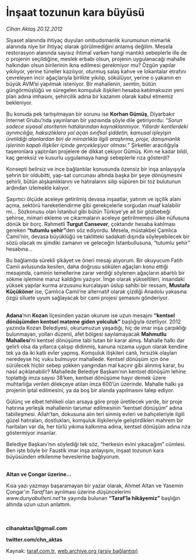 # İnşaat tozunun kara büyüsü

*Cihan Aktaş 20.12.2012*

<div class="yazi"><p>Siyaset alanında ihtiyaç duyulan ombudsmanlık kurumunun mimarlık alanında niye bir ihtiyaç olarak görülmediğini anlamış değilim. Mesela restorasyon alanında sayısız ihtimal varken hangi mantıklı sebeplerle ille de o projenin seçildiğine, meslek erbabı olsun, projenin uygulanacağı mahalle halkından olsun birilerinin ikna edilmesi gerekmiyor mu? Özgün yapılar yıkılıyor, yerine tüneller kazılıyor, oturmuş salaş kahve ve lokantalar etrafını çevreleyen incir ağaçlarıyla birlikte yıkılıp, sökülüyor, yerine o yakanın en büyük AVM’si yapılmak isteniyor. Bir mahallenin, semtin, bütün güngörmüşlüğü ve süregelen komşuluk ilişkileri hesaba katılmaksızın yeni plan adına imhasını, şehircilik adına bir kazanım olarak kabul etmemiz bekleniyor. </p>
<p>Bu konuda pek tartışılmayan bir sorunu ise <b>Korhan Gümüş</b>, Diyarbakır İnternet Grubu’nda yayınlanan bir yazısında şöyle dile getiriyordu: <i>“Sorun sadece siyasal otoritenin hatalarından kaynaklanmıyor. Yıllardır kentlerdeki ayrımcılığa, haksızlıklara yol açan sınıfsal şiddetin, kamusal işleyişin üretildiği alanlardan biri de mimarlıkla ilgili araştırma, proje, danışmanlık işlerinin kapalı ilişkiler içinde gerçekleşiyor olması.”</i> Şirketler aracılığıyla taşeronlara yaptırılan projelere de dikkat çekiyor Gümüş. Kim ne kadar bildi, kaç gereksiz ve kusurlu uygulamaya hangi sebeplerle rıza gösterdi? </p>
<p>Konsepti belirsiz ve ince bağlantılar konusunda özensiz bir inşa anlayışıyla şehrin bir oldubitti, yap-sat curcunası altında başka bir şeye dönüşmesini şehirli, bütün alışkanlıklarını ve hatıralarını silip süpüren bir toz bulutunun ardından izlemekle kalıyor.</p>
<p>Şaşırtıcı ölçüde aceleye getirilmiş devasa inşaatlar, yatırım ve işçilik alanı açma, sektörü hareketlendirme gibi gerekçelerle sorgudan muaf kalabilir mi... Sözkonusu olan İstanbul gibi bütün Türkiye’ye ait bir gözbebeği şehirse, mimari ekleme ve çıkarmaların aceleye getirilmemesi ülke nüfusuna dönük bir borç. Rahmetli <b>Turgut Cansever</b>, çoktandır hesaba katılması gereken <b>“tutumlu şehir”</b>den söz ediyordu. Mesela, müstakbel Çamlıca Camii’nin, devasa büyüklüğü ve taklitteki sadakati dışında söyleyebilecek bir sözü olacak mı şimdiki zamanın ve geleceğin İstanbullusuna, “tutumlu şehir” hesabına... </p>
<p>Bu bağlamda sürekli şikâyet ve öneri mesajı alıyorum. Bir okuyucum Fatih Camii avlusunda kesilen, daha doğrusu sökülen ağaçları konu ettiği mesajında, caminin temellerine zarar verdiği söylenen ağaçların abartılı bir sökme işlemine maruz kaldığını yazıyor. İmge olarak yükseltileri, insandaki yüksek yapılar kurma arzusunu kurcalayan üslup sahibi bir ressam, <b>Mustafa Küçüköner</b> ise, Çamlıca Camii’ne alternatif olarak çizdiği Anadolu yakasına özgü siluete uyum sağlayacak bir cami projesi şemasını gönderiyor.</p>
<p><b><br/>Adana</b>’nın <b>Kozan</b> ilçesinden yazan okurum ise uzun mesajını <b>“kentsel dönüşümden kentsel mateme giden yolculuk”</b> başlığıyla özetliyor. 2012 yazında Kozan Belediyesi, okurumuzun yaşadığı, hiç de imar inşa çarpıklığı bulunmayan, yolları düzenli, afet bölgesi sayılamayacak <b>Mahmutlu Mahallesi</b>’ni kentsel dönüşüme tabi tutan bir karar almış. Mahalle halkı dar gelirli olsa da yıllarca çalışıp didinmiş, kanuna nizama uygun olarak kendine tek ya da iki katlı evler yapmış. Komşuluk ilişkileri canlı, hırsızlık olayları neredeyse hiç vuku bulmuyor mahallede. Kentsel dönüşüm için öne sürülecek hiçbir sebep yokken yangından mal kaçırır gibi alınmış karar, bu nasıl açıklanabilir? Mahallede Belediye Başkanı’nın kentsel dönüşüm lehine toplattığı imza sayısı 38’ken, kentsel dönüşüme hayır demek üzere muhtarlığa verilen dilekçeye atılan imza 600’ün üzerinde. Mahalle halkı ya projenin iptal edilmesini, ya da boş bir alanda yapılmasını talep ediyor. </p>
<p>Gülünç ve elbet tehlikeli olan arsaya göre proje üretilecek yerde, bir proje hatırına yerleşik mahallenin tarumar edilmesinin “kentsel dönüşüm” adına tabiileşmesi. Allah’tan, dokusuna alın teri sinmiş evleri ve bahçeleriyle ilgili güzel hatıraları, dostlukları, komşuluk ilişkileriyle geliştirdikleri mahrem bir haritaları var da, her türlü yıkıma kalkınma adına, kentsel dönüşüm adına rıza göstermiyor insanlar.</p>
<p>Belediye Başkanı’nın söylediği tek söz, “herkesin evini yıkacağım” cümlesi. Ben işte böyle bir Faustik imar inşa anlayışını, inşaat tozunun kara büyüsünden etkilenme heveslerine bağlıyorum.</p>
<p><b><br/>Altan ve Çongar üzerine...</b></p>
<p>Kısa yazı yazmayı başaramayan bir yazar olarak, Ahmet Altan ve Yasemin Çongar’ın <i>Taraf</i>’tan ayrılması üzerine düşüncelerimi <i>www.dunyabulteni.net</i>’te yayında bulunan <b>“Taraf’la hikâyemiz”</b> başlığın altında uzun uzun anlattım. </p>
<p><b><br/><br/>cihanaktas1@gmail.com</b></p>
<p><b>twitter.com/chn_aktas</b></p>
</div>

Kaynak: [taraf.com.tr](http://www.taraf.com.tr:80/cihan-aktas/makale-insaat-tozunun-kara-buyusu.htm), [web.archive.org (arşiv bağlantısı)](http://web.archive.org/web/20131112042153/http://www.taraf.com.tr:80/cihan-aktas/makale-insaat-tozunun-kara-buyusu.htm)

